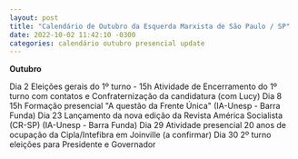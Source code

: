 ```yaml
---
layout: post
title: "Calendário de Outubro da Esquerda Marxista de São Paulo / SP"
date: 2022-10-02 11:42:10 -0300
categories: calendário outubro presencial update
---
```


**Outubro**
	
Dia 2	Eleições gerais do 1º turno - 15h Atividade de Encerramento do 1º turno com contatos e Confraternização da candidatura (com Lucy) 
Dia 8	15h Formação presencial "A questão da Frente Única" (IA-Unesp - Barra Funda)
Dia 23	Lançamento da nova edição da Revista América Socialista (CR-SP)  (IA-Unesp - Barra Funda)
Dia 29	Atividade presencial 20 anos de ocupação da Cipla/Intefibra em Joinville (a confirmar)
Dia 30	2º turno eleições para Presidente e Governador
	
